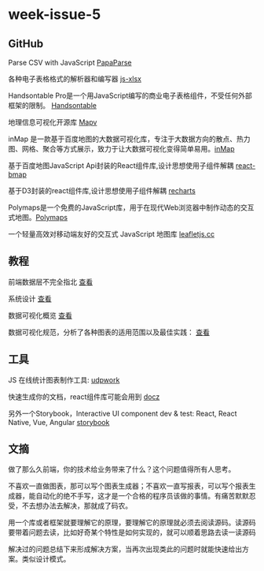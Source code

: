 # week-issue-5


## GitHub
Parse CSV with JavaScript [PapaParse](https://github.com/mholt/PapaParse)

各种电子表格格式的解析器和编写器 [js-xlsx](https://github.com/SheetJS/js-xlsx)

Handsontable Pro是一个用JavaScript编写的商业电子表格组件，不受任何外部框架的限制。 [Handsontable](https://docs.handsontable.com/pro/4.0.0/tutorial-introduction.html)

地理信息可视化开源库 [Mapv](https://github.com/huiyan-fe/mapv/#readme)

inMap 是一款基于百度地图的大数据可视化库，专注于大数据方向的散点、热力图、网格、聚合等方式展示，致力于让大数据可视化变得简单易用。[inMap](https://github.com/TalkingData/inmap)


基于百度地图JavaScript Api封装的React组件库,设计思想使用子组件解耦 [react-bmap](https://github.com/huiyan-fe/react-bmap)

基于D3封装的react组件库,设计思想使用子组件解耦 [recharts](https://github.com/recharts/recharts)

Polymaps是一个免费的JavaScript库，用于在现代Web浏览器中制作动态的交互式地图。[Polymaps](https://github.com/simplegeo/polymaps)

一个轻量高效对移动端友好的交互式 JavaScript 地图库 [leafletjs.cc](http://leafletjs.cc/index.html)

## 教程
前端数据层不完全指北 [查看](https://zhuanlan.zhihu.com/p/30050350)

系统设计  [查看](https://github.com/donnemartin/system-design-primer)

数据可视化概览   [查看](https://antv.alipay.com/zh-cn/vis/blog/vis-introduce.html)

数据可视化规范，分析了各种图表的适用范围以及最佳实践： [查看](http://vis.baidu.com/chartusage/overview/)


## 工具
JS 在线统计图表制作工具: [udpwork](http://charts.udpwork.com/)

快速生成你的文档，react组件库可能会用到 [docz](https://github.com/pedronauck/docz)

另外一个Storybook，Interactive UI component dev & test: React, React Native, Vue, Angular [storybook](https://github.com/storybooks/storybook)

## 文摘
做了那么久前端，你的技术给业务带来了什么？这个问题值得所有人思考。

不喜欢一直做图表，那可以写个图表生成器；不喜欢一直写报表，可以写个报表生成器，能自动化的绝不手写，这才是一个合格的程序员该做的事情。有痛苦默默忍受，不去想办法去解决，那就成了码农。
    
用一个库或者框架就要理解它的原理，要理解它的原理就必须去阅读源码。读源码要带着问题去读，比如好奇某个特性是如何实现的，就可以顺着思路去读一读源码

解决过的问题总结下来形成解决方案，当再次出现类此的问题时就能快速给出方案。类似设计模式。













